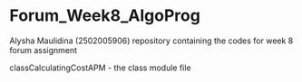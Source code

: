 # Forum_Week8_AlgoProg
 Alysha Maulidina (2502005906) repository containing the codes for week 8 forum assignment

classCalculatingCostAPM - the class module file
